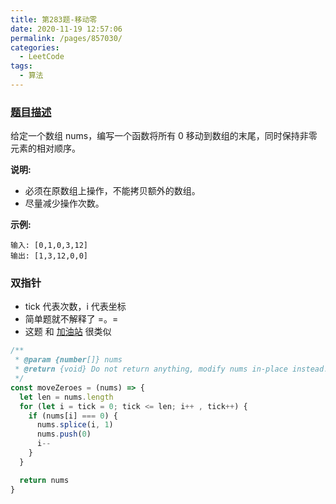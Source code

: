 ```yaml
---
title: 第283题-移动零
date: 2020-11-19 12:57:06
permalink: /pages/857030/
categories:
  - LeetCode
tags:
  - 算法
---
```


### [题目描述](https://leetcode-cn.com/problems/move-zeroes/)

给定一个数组 <span class="span-shadow">nums</span>，编写一个函数将所有 0 移动到数组的末尾，同时保持非零元素的相对顺序。

**说明:**

- 必须在原数组上操作，不能拷贝额外的数组。
- 尽量减少操作次数。

**示例:**

```
输入: [0,1,0,3,12]
输出: [1,3,12,0,0]
```

<!-- more -->

### 双指针

- tick 代表次数，i 代表坐标
- 简单题就不解释了 =。=
- 这题 和 [加油站](https://zhixiangyao.top/pages/7a4af3/) 很类似

```JavaScript
/**
 * @param {number[]} nums
 * @return {void} Do not return anything, modify nums in-place instead.
 */
const moveZeroes = (nums) => {
  let len = nums.length
  for (let i = tick = 0; tick <= len; i++ , tick++) {
    if (nums[i] === 0) {
      nums.splice(i, 1)
      nums.push(0)
      i--
    }
  }

  return nums
}
```
